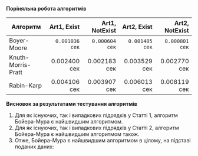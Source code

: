 
**Поріняльна робота алгоритмів**

| Алгоритм           | Art1, Exist    | Art1, NotExist   | Art2, Exist    | Art2, NotExist   |
| ------------------ | -------------: | ---------------: | -------------: | ---------------: |
| Boyer-Moore        | `0.001036 сек` | `0.000604 сек`   | `0.001485 сек` | `0.000801 сек`   |
| Knuth-Morris-Pratt | 0.002400 сек   | 0.002183 сек     | 0.003529 сек   | 0.002770 сек     |
| Rabin-Karp         | 0.004106 сек   | 0.003907 сек     | 0.006013 сек   | 0.008119 сек     |


**Висновок за результатами тестування алгоритмів**
1. Для як існуючих, так і випадкових підрядків у Статті 1, алгоритм Бойера-Мура є найшвидшим алгоритмом.
2. Для як існуючих, так і випадкових підрядків у Статті 2, алгоритм Бойера-Мура є найшвидшим алгоритмом також.
3. Отже, Бойера-Мура є найшвидшим алгоритмом в цілому, на підставі поданих даних:
